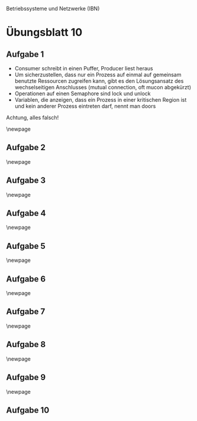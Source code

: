 Betriebssysteme und Netzwerke (IBN)

# Übungsblatt 10

## Aufgabe 1

- Consumer schreibt in einen Puffer, Producer liest heraus
- Um sicherzustellen, dass nur ein Prozess auf einmal auf gemeinsam benutzte Ressourcen zugreifen kann, gibt es den Lösungsansatz des wechselseitigen Anschlusses (mutual connection, oft mucon abgekürzt)
- Operationen auf einen Semaphore sind lock und unlock
- Variablen, die anzeigen, dass ein Prozess in einer kritischen Region ist und kein anderer Prozess eintreten darf, nennt man doors

Achtung, alles falsch!

\newpage

## Aufgabe 2

\newpage

## Aufgabe 3

\newpage

## Aufgabe 4

\newpage

## Aufgabe 5

\newpage

## Aufgabe 6

\newpage

## Aufgabe 7

\newpage

## Aufgabe 8

\newpage

## Aufgabe 9

\newpage

## Aufgabe 10
